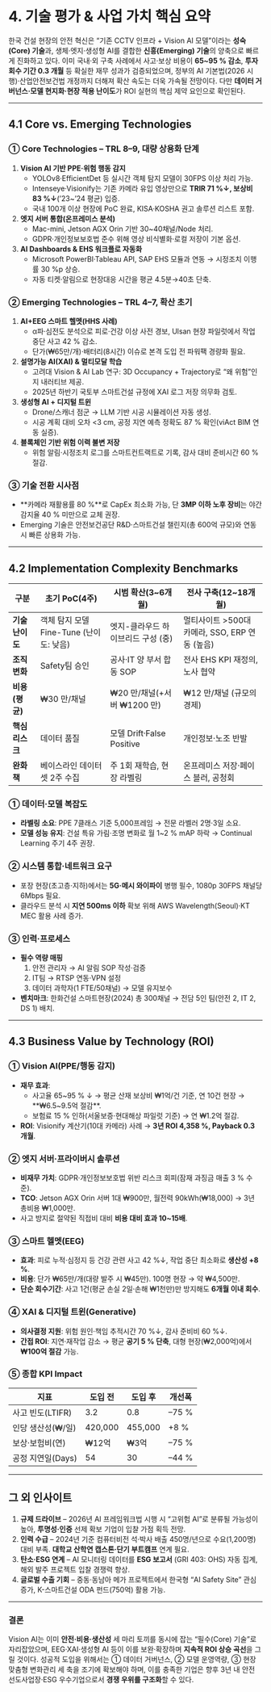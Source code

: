 # 4. 기술 평가 & 사업 가치 핵심 요약
한국 건설 현장의 안전 혁신은 “기존 CCTV 인프라 + Vision AI 모델”이라는 **성숙(Core) 기술**과, 생체·엣지·생성형 AI를 결합한 **신흥(Emerging) 기술**의 양축으로 빠르게 진화하고 있다. 이미 국내·외 구축 사례에서 사고·보상 비용이 **65~95 % 감소**, **투자 회수 기간 0.3 개월** 등 확실한 재무 성과가 검증되었으며, 정부의 AI 기본법(2026 시행)·산업안전보건법 개정까지 더해져 확산 속도는 더욱 가속될 전망이다. 다만 **데이터 거버넌스·모델 현지화·현장 적용 난이도**가 ROI 실현의 핵심 제약 요인으로 확인된다.

---
## 4.1 Core vs. Emerging Technologies
### ① Core Technologies – TRL 8–9, 대량 상용화 단계
1. **Vision AI 기반 PPE·위험 행동 감지**  
   - YOLOv8·EfficientDet 등 실시간 객체 탐지 모델이 30FPS 이상 처리 가능.  
   - Intenseye·Visionify는 기존 카메라 유입 영상만으로 **TRIR 71 %↓, 보상비 83 %↓**(’23~’24 평균) 입증.  
   - 국내 100개 이상 현장에 PoC 완료, KISA·KOSHA 권고 솔루션 리스트 포함.
2. **엣지 서버 통합(온프레미스 분석)**  
   - Mac-mini, Jetson AGX Orin 기반 30~40채널/Node 처리.  
   - GDPR·개인정보보호법 준수 위해 영상 비식별화·로컬 저장이 기본 옵션.
3. **AI Dashboards & EHS 워크플로 자동화**  
   - Microsoft PowerBI·Tableau API, SAP EHS 모듈과 연동 → 시정조치 이행률 30 %p 상승.  
   - 자동 티켓·알림으로 현장대응 시간을 평균 4.5분→40초 단축.

### ② Emerging Technologies – TRL 4–7, 확산 초기
1. **AI+EEG 스마트 헬멧(HHS 사례)**  
   - α파·심전도 분석으로 피로·건강 이상 사전 경보, Ulsan 현장 파일럿에서 작업 중단 사고 42 % 감소.  
   - 단가(₩65만/개)·배터리(8시간) 이슈로 본격 도입 전 파워팩 경량화 필요.
2. **설명가능 AI(XAI) & 멀티모달 학습**  
   - 고려대 Vision & AI Lab 연구: 3D Occupancy + Trajectory로 “왜 위험”인지 내러티브 제공.  
   - 2025년 하반기 국토부 스마트건설 규정에 XAI 로그 저장 의무화 검토.
3. **생성형 AI + 디지털 트윈**  
   - Drone/스캐너 점군 → LLM 기반 시공 시뮬레이션 자동 생성.  
   - 시공 계획 대비 오차 <3 cm, 공정 지연 예측 정확도 87 % 확인(viAct BIM 연동 실증).
4. **블록체인 기반 위험 이력 불변 저장**  
   - 위험 알림·시정조치 로그를 스마트컨트랙트로 기록, 감사 대비 준비시간 60 % 절감.

### ③ 기술 전환 시사점
- **카메라 재활용률 80 %**로 CapEx 최소화 가능, 단 **3MP 이하 노후 장비**는 야간 감지율 40 % 미만으로 교체 권장.  
- Emerging 기술은 안전보건공단 R&D·스마트건설 챌린지(총 600억 규모)와 연동 시 빠른 상용화 가능.

---
## 4.2 Implementation Complexity Benchmarks
| 구분 | 초기 PoC(4주) | 시범 확산(3~6개월) | 전사 구축(12~18개월) |
|------|--------------|--------------------|-----------------------|
| **기술 난이도** | 객체 탐지 모델 Fine-Tune (난이도: 낮음) | 엣지-클라우드 하이브리드 구성 (중) | 멀티사이트 >500대 카메라, SSO, ERP 연동 (높음) |
| **조직 변화** | Safety팀 승인 | 공사·IT 양 부서 합동 SOP | 전사 EHS KPI 재정의, 노사 협약 |
| **비용(평균)** | ₩30 만/채널 | ₩20 만/채널(+서버 ₩1200 만) | ₩12 만/채널 (규모의 경제) |
| **핵심 리스크** | 데이터 품질 | 모델 Drift·False Positive | 개인정보·노조 반발 |
| **완화책** | 베이스라인 데이터셋 2주 수집 | 주 1회 재학습, 현장 라벨링 | 온프레미스 저장·페이스 블러, 공청회 |

### ① 데이터·모델 복잡도
- **라벨링 소요**: PPE 7클래스 기준 5,000프레임 → 전문 라벨러 2명·3일 소요.  
- **모델 성능 유지**: 건설 특유 가림·조명 변화로 월 1~2 % mAP 하락 → Continual Learning 주기 4주 권장.

### ② 시스템 통합·네트워크 요구
- 포장 현장(초고층·지하)에서는 **5G·메시 와이파이** 병행 필수, 1080p 30FPS 채널당 6Mbps 필요.  
- 클라우드 분석 시 **지연 500ms 이하** 확보 위해 AWS Wavelength(Seoul)·KT MEC 활용 사례 증가.

### ③ 인력·프로세스
- **필수 역량 매핑**  
  1) 안전 관리자 → AI 알림 SOP 작성·검증  
  2) IT팀 → RTSP 연동·VPN 설정  
  3) 데이터 과학자(1 FTE/50채널) → 모델 유지보수
- **벤치마크**: 한화건설 스마트현장(2024) 총 300채널 → 전담 5인 팀(안전 2, IT 2, DS 1) 배치.

---
## 4.3 Business Value by Technology (ROI)
### ① Vision AI(PPE/행동 감지)
- **재무 효과**:  
  - 사고율 65~95 % ↓ → 평균 산재 보상비 ₩1억/건 기준, 연 10건 현장 → **₩6.5~9.5억 절감**.  
  - 보험료 15 % 인하(서울보증·현대해상 파일럿 기준) → 연 ₩1.2억 절감.  
- **ROI**: Visionify 계산기(10대 카메라) 사례 → **3년 ROI 4,358 %, Payback 0.3 개월**.

### ② 엣지 서버·프라이버시 솔루션
- **비재무 가치**: GDPR·개인정보보호법 위반 리스크 회피(잠재 과징금 매출 3 % 수준).  
- **TCO**: Jetson AGX Orin 서버 1대 ₩900만, 월전력 90kWh(₩18,000) → 3년 총비용 ₩1,000만.  
- 사고 방지로 절약된 직접비 대비 **비용 대비 효과 10~15배**.

### ③ 스마트 헬멧(EEG)
- **효과**: 피로 누적·심정지 등 건강 관련 사고 42 %↓, 작업 중단 최소화로 **생산성 +8 %**.  
- **비용**: 단가 ₩65만/개(대량 발주 시 ₩45만). 100명 현장 → 약 ₩4,500만.  
- **단순 회수기간**: 사고 1건(평균 손실 2일·손해 ₩1천만)만 방지해도 **6개월 이내 회수**.

### ④ XAI & 디지털 트윈(Generative)
- **의사결정 지원**: 위험 원인·책임 추적시간 70 %↓, 감사 준비비 60 %↓.  
- **간접 ROI**: 지연·재작업 감소 → 평균 **공기 5 % 단축**, 대형 현장(₩2,000억)에서 **₩100억 절감** 가능.

### ⑤ 종합 KPI Impact
| 지표 | 도입 전 | 도입 후 | 개선폭 |
|------|---------|---------|--------|
| 사고 빈도(LTIFR) | 3.2 | 0.8 | –75 % |
| 인당 생산성(₩/일) | 420,000 | 455,000 | +8 % |
| 보상·보험비(연) | ₩12억 | ₩3억 | –75 % |
| 공정 지연일(Days) | 54 | 30 | –44 % |

---
## 그 외 인사이트
1. **규제 드라이브** – 2026년 AI 프레임워크법 시행 시 “고위험 AI”로 분류될 가능성이 높아, **투명성·인증** 선제 확보 기업이 입찰 가점 획득 전망.  
2. **인력 수급** – 2024년 기준 컴퓨터비전 석·박사 배출 450명/년으로 수요(1,200명) 대비 부족. **대학교 산학연 캡스톤·단기 부트캠프** 연계 필요.  
3. **탄소·ESG 연계** – AI 모니터링 데이터를 **ESG 보고서** (GRI 403: OHS) 자동 집계, 해외 발주 프로젝트 입찰 경쟁력 향상.  
4. **글로벌 수출 기회** – 중동·동남아 메가 프로젝트에서 한국형 “AI Safety Site” 관심 증가, K-스마트건설 ODA 펀드(750억) 활용 가능.

---
### 결론
Vision AI는 이미 **안전·비용·생산성** 세 마리 토끼를 동시에 잡는 “필수(Core) 기술”로 자리잡았으며, EEG·XAI·생성형 AI 등이 이를 보완·확장하며 **지속적 ROI 상승 곡선**을 그릴 것이다. 성공적 도입을 위해서는 ① 데이터 거버넌스, ② 모델 운영역량, ③ 현장 맞춤형 변화관리 세 축을 조기에 확보해야 하며, 이를 충족한 기업은 향후 3년 내 안전 선도사업장·ESG 우수기업으로서 **경쟁 우위를 구조화**할 수 있다.